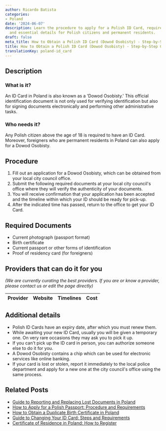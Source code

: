 ```yaml
---
author: Ricardo Batista
categories:
- Poland
date: '2024-06-07'
description: Learn the procedure to apply for a Polish ID Card, required documents,
  and essential details for Polish citizens and permanent residents.
draft: false
meta_title: How to Obtain a Polish ID Card (Dowod Osobisty) - Step-by-Step Guide
title: How to Obtain a Polish ID Card (Dowod Osobisty) - Step-by-Step Guide
translationKey: poland-id_card
---
```


## Description
### What is it?
An ID Card in Poland is also known as a 'Dowod Osobisty.' This official identification document is not only used for verifying identification but also for signing documents electronically and performing other administrative tasks.

### Who needs it?
Any Polish citizen above the age of 18 is required to have an ID Card. Moreover, foreigners who are permanent residents in Poland can also apply for a Dowod Osobisty.

## Procedure
1. Fill out an application for a Dowod Osobisty, which can be obtained from your local city council office.
2. Submit the following required documents at your local city council's office where they will verify the authenticity of your documents.
3. You will receive confirmation that your application has been accepted and the timeline within which your ID should be ready for pick-up.
4. After the indicated time has passed, return to the office to get your ID Card.

## Required Documents
- Current photograph (passport format)
- Birth certificate
- Current passport or other forms of identification
- Proof of residency card (for foreigners)

## Providers that can do it for you

_(We are currently curating the best providers. If you are or know a provider, please contact us or edit the page directly)_

| Provider        |     Website     |     Timelines    |       Cost      |
| --------------- | --------------- |  :-------------: | :-------------: |

## Additional details
- Polish ID Cards have an expiry date, after which you must renew them.
- While awaiting your new ID Card, usually you will be given a temporary one. On very rare occasions they may ask you to pick it up.
- If you can't pick up the ID card in person, you can authorize someone else to do it for you.
- A Dowod Osobisty contains a chip which can be used for electronic services like online banking.
- If your card is lost or stolen, report it immediately to the local police department and apply for a new one at the city council's office using the same process.


## Related Posts

- [Guide to Reporting and Replacing Lost Documents in Poland](https://tramitit.com/guides/poland/report_of_lost_documents/)
- [How to Apply for a Polish Passport: Procedure and Requirements](https://tramitit.com/guides/poland/passport/)
- [How to Obtain a Duplicate Birth Certificate in Poland](https://tramitit.com/guides/poland/issuance_of_duplicate_birth_certificate/)
- [Guide to Changing Your ID Card: Steps and Requirements](https://tramitit.com/guides/poland/change_of_id_card/)
- [Certificate of Residence in Poland: How to Register](https://tramitit.com/guides/poland/certificate_of_registration_of_residence/)